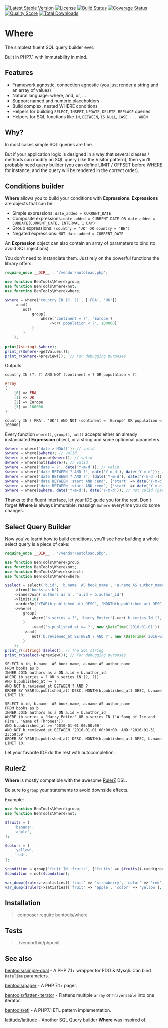 [![Latest Stable Version](https://poser.pugx.org/bentools/where/v/stable)](https://packagist.org/packages/bentools/where)
[![License](https://poser.pugx.org/bentools/where/license)](https://packagist.org/packages/bentools/where)
[![Build Status](https://img.shields.io/travis/bpolaszek/where/master.svg?style=flat-square)](https://travis-ci.org/bpolaszek/where)
[![Coverage Status](https://coveralls.io/repos/github/bpolaszek/where/badge.svg?branch=master)](https://coveralls.io/github/bpolaszek/where?branch=master)
[![Quality Score](https://img.shields.io/scrutinizer/g/bpolaszek/where.svg?style=flat-square)](https://scrutinizer-ci.com/g/bpolaszek/where)
[![Total Downloads](https://poser.pugx.org/bentools/where/downloads)](https://packagist.org/packages/bentools/where)

# Where

The simplest fluent SQL query builder ever.

Built in PHP7.1 with immutability in mind.

## Features

* Framework agnostic, connection agnostic (you just render a string and an array of values)
* Natural language: where, and, or, ...
* Support named and numeric placeholders
* Build complex, nested WHERE conditions
* Helpers for building `SELECT`, `INSERT`, `UPDATE`, `DELETE`, `REPLACE` queries
* Helpers for SQL functions like `IN`, `BETWEEN`, `IS NULL`, `CASE ... WHEN`

## Why?

In most cases simple SQL queries are fine. 

But if your application logic is designed in a way that several classes / methods can modify an SQL query (like the Visitor pattern), then you'll probably need query builder 
(you can define LIMIT / OFFSET before WHERE for instance, and the query will be rendered in the correct order).

Conditions builder
--------------------------
**Where** allows you to build your conditions with **Expressions**. **Expressions** are objects that can be:

* Simple expressions: `date_added = CURRENT_DATE`
* Composite expressions: `date_added = CURRENT_DATE OR date_added = SUBDATE(CURRENT_DATE, INTERVAL 1 DAY)`
* Group expressions: `(country = 'UK' OR country = 'BE')`
* Negated expressions: `NOT date_added = CURRENT_DATE`

An **Expression** object can also contain an array of parameters to bind (to avoid SQL injections).

You don't need to instanciate them. Just rely on the powerful functions the library offers:
```php
require_once __DIR__ . '/vendor/autoload.php';

use function BenTools\Where\group;
use function BenTools\Where\not;
use function BenTools\Where\where;

$where = where('country IN (?, ?)', ['FRA', 'UK'])
    ->and(
        not(
            group(
                where('continent = ?', 'Europe')
                    ->or('population < ?', 100000)
            )
        )
    );

print((string) $where);
print_r($where->getValues());
print_r($where->preview());  // For debugging purposes
```
Outputs:
```mysql
country IN (?, ?) AND NOT (continent = ? OR population < ?)
```
```php
Array
(
    [0] => FRA
    [1] => UK
    [2] => Europe
    [3] => 100000
)

```
```mysql
country IN ('FRA', 'UK') AND NOT (continent = 'Europe' OR population < 100000)
```

Every function `where()`, `group()`, `not()` accepts either an already instanciated **Expression** object, or a string and some optionnal parameters.

```php
$where = where('date > NOW()'); // valid
$where = where($where); // valid
$where = where(group($where)); // valid
$where = where(not($where)); // valid
$where = where('date = ?', date('Y-m-d')); // valid
$where = where('date BETWEEN ? AND ?', date('Y-m-d'), date('Y-m-d')); // valid
$where = where('date BETWEEN ? AND ?', [date('Y-m-d'), date('Y-m-d')]); // valid
$where = where('date BETWEEN :start AND :end', ['start' => date('Y-m-d'), 'end' => date('Y-m-d')]); // valid
$where = where('date BETWEEN :start AND :end', ['start' => date('Y-m-d')], ['end' => date('Y-m-d')]); // not valid
$where = where($where, date('Y-m-d'), date('Y-m-d')); // not valid (parameters already bound)
```
Thanks to the fluent interface, let your IDE guide you for the rest. Don't forget **Where** is always immutable: reassign `$where` everytime you do some changes.

Select Query Builder
-----------------------------
Now you've learnt how to build conditions, you'll see how building a whole select query is a piece of cake:
```php
require_once __DIR__ . '/vendor/autoload.php';

use function BenTools\Where\group;
use function BenTools\Where\not;
use function BenTools\Where\select;
use function BenTools\Where\where;

$select = select('b.id', 'b.name  AS book_name', 'a.name AS author_name')
    ->from('books as b')
    ->innerJoin('authors as a', 'a.id = b.author_id')
    ->limit(10)
    ->orderBy('YEAR(b.published_at) DESC', 'MONTH(b.published_at) DESC', 'b.name')
    ->where(
        group(
            where('b.series = ?', 'Harry Potter')->or('b.series IN (?, ?)', ['A Song of Ice and Fire', 'Game of Thrones'])
        )
            ->and('b.published_at >= ?', new \DateTime('2010-01-01'))
        ->and(
            not('b.reviewed_at BETWEEN ? AND ?', new \DateTime('2016-01-01'), new \DateTime('2016-01-31 23:59:59'))
        )
    );
print_r((string) $select); // The SQL string
print_r($select->preview()); // For debugging purposes
```

```mysql
SELECT b.id, b.name  AS book_name, a.name AS author_name 
FROM books as b 
INNER JOIN authors as a ON a.id = b.author_id 
WHERE (b.series = ? OR b.series IN (?, ?)) 
AND b.published_at >= ? 
AND NOT b.reviewed_at BETWEEN ? AND ? 
ORDER BY YEAR(b.published_at) DESC, MONTH(b.published_at) DESC, b.name 
LIMIT 10;
```

```mysql
SELECT b.id, b.name  AS book_name, a.name AS author_name 
FROM books as b 
INNER JOIN authors as a ON a.id = b.author_id 
WHERE (b.series = 'Harry Potter' OR b.series IN ('A Song of Ice and Fire', 'Game of Thrones')) 
AND b.published_at >= '2010-01-01 00:00:00' 
AND NOT b.reviewed_at BETWEEN '2016-01-01 00:00:00' AND '2016-01-31 23:59:59' 
ORDER BY YEAR(b.published_at) DESC, MONTH(b.published_at) DESC, b.name 
LIMIT 10;
```

Let your favorite IDE do the rest with autocompletion.

RulerZ
------
**Where** is mostly compatible with the awesome [RulerZ](https://github.com/K-Phoen/rulerz) DSL.

Be sure to `group` your statements to avoid downside effects.

Example:

```php
use function BenTools\Where\group;
use function BenTools\Where\not;

$fruits = [
    'banana',
    'apple',
];

$colors = [
    'yellow',
    'red',
];

$condition = group('fruit IN :fruits', ['fruits' => $fruits])->and(group('color IN :colors', ['colors' => $colors]));
$condition = not($condition);

var_dump($rulerz->satisfies(['fruit' => 'strawberry', 'color' => 'red'], (string) $condition, $condition->getValues())); // true
var_dump($rulerz->satisfies(['fruit' => 'apple', 'color' => 'yellow'], (string) $condition, $condition->getValues())); // false
```

Installation
----------------
> composer require bentools/where

Tests
-------
> ./vendor/bin/phpunit

See also
-----------

[bentools/simple-dbal](https://github.com/bpolaszek/simple-dbal) - A PHP 7.1+ wrapper for PDO & Mysqli. Can bind `DateTime` parameters.

[bentools/pager](https://github.com/bpolaszek/bentools-pager) - A PHP 7.1+ pager.

[bentools/flatten-iterator](https://github.com/bpolaszek/flatten-iterator) - Flattens multiple `array` or `Traversable` into one iterator.

[bentools/etl](https://github.com/bpolaszek/bentools-etl) - A PHP7.1 ETL pattern implementation.

[latitude/latitude](https://github.com/shadowhand/latitude) - Another SQL Query builder **Where** was inspired of.